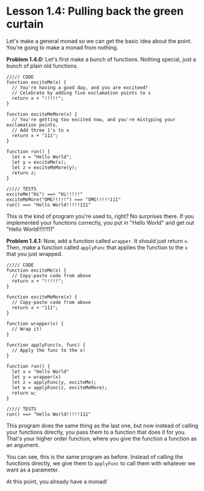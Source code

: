 # Lesson 1.4: Pulling back the green curtain 

Let's make a general monad so we can get the basic idea about the point. You're going to make a monad from nothing. 

**Problem 1.4.0:** Let's first make a bunch of functions. Nothing special, just a bunch of plain old functions.

```problem
///// CODE
function exciteMe(x) {
  // You're having a good day, and you are exciteed!
  // Celebrate by adding five exclamation points to x
  return x + "!!!!!";
}

function exciteMeMore(x) {
  // You're getting too excited now, and you're mistyping your exclamation points.
  // Add three 1's to x
  return x + "111";
}

function run() {
  let x = "Hello World";
  let y = exciteMe(x);
  let z = exciteMeMore(y);
  return z;
}

///// TESTS
exciteMe("Hi") ==> "Hi!!!!!"
exciteMeMore("OMG!!!!!") ==> "OMG!!!!!111"
run() ==> "Hello World!!!!!111"
```

This is the kind of program you're used to, right? No surprises there. If you implemented your functions correctly, you put in "Hello World" and get out "Hello World!!!!!111"

**Problem 1.4.1:** Now, add a function called `wrapper`. It should just return `x`. Then, make a function called `applyFunc` that applies the function to the `x` that you just wrapped.

```problem
///// CODE
function exciteMe(x) {
  // Copy-paste code from above 
  return x + "!!!!!";
}

function exciteMeMore(x) {
  // Copy-paste code from above
  return x + "111";
}

function wrapper(x) {
  // Wrap it!
}

function applyFunc(x, func) {
  // Apply the func to the x!
}

function run() {
  let x = "Hello World"
  let y = wrapper(x)
  let z = applyFunc(y, exciteMe);
  let w = applyFunc(z, exciteMeMore);
  return w;
}

///// TESTS
run() ==> "Hello World!!!!!111"
```

This program does the same thing as the last one, but now instead of calling your functions directly, you pass them to a function that does it for you. That's your higher order function, where you give the function a function as an argument. 

You can see, this is the same program as before. Instead of calling the functions directly, we give them to `applyFunc` to call them with whatever we want as a parameter.

At this point, you already have a monad!
